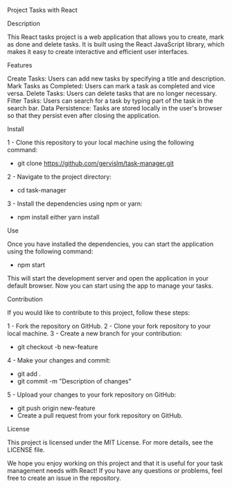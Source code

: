 Project Tasks with React

Description

This React tasks project is a web application that allows you to create, mark as done and delete tasks.
It is built using the React JavaScript library, which makes it easy to create interactive and efficient user interfaces.

Features

Create Tasks: Users can add new tasks by specifying a title and description.
Mark Tasks as Completed: Users can mark a task as completed and vice versa.
Delete Tasks: Users can delete tasks that are no longer necessary.
Filter Tasks: Users can search for a task by typing part of the task in the search bar.
Data Persistence: Tasks are stored locally in the user's browser so that they persist even after closing the application.

Install

1 - Clone this repository to your local machine using the following command:

- git clone https://github.com/gervislm/task-manager.git

2 - Navigate to the project directory:

- cd task-manager

3 - Install the dependencies using npm or yarn:

- npm install either yarn install

Use

Once you have installed the dependencies, you can start the application using the following command:

- npm start

This will start the development server and open the application in your default browser. Now you can start using the app to manage your tasks.

Contribution

If you would like to contribute to this project, follow these steps:

1 - Fork the repository on GitHub.
2 - Clone your fork repository to your local machine.
3 - Create a new branch for your contribution:

- git checkout -b new-feature

4 - Make your changes and commit:

- git add .
- git commit -m "Description of changes"

5 - Upload your changes to your fork repository on GitHub:

- git push origin new-feature
- Create a pull request from your fork repository on GitHub.

License

This project is licensed under the MIT License. For more details, see the LICENSE file.

We hope you enjoy working on this project and that it is useful for your task management needs with React! If you have any questions or problems, feel free to create an issue in the repository.
